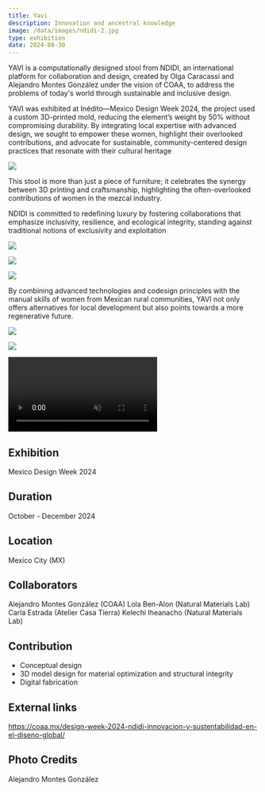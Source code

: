 ```yaml
---
title: Yavi
description: Innovation and ancestral knowledge 
image: /data/images/ndidi-2.jpg
type: exhibition
date: 2024-08-30
---
```

YAVI is a computationally designed stool from NDIDI, an international platform for collaboration and design, created by Olga Caracassi and Alejandro Montes González under the vision of COAA, to address the problems of today's world through sustainable and inclusive design.

YAVI was exhibited at Inédito—Mexico Design Week 2024, the project used a custom 3D-printed mold, reducing the element’s weight by 50% without compromising durability. By integrating local expertise with advanced design, we sought to empower these women, highlight their overlooked contributions, and advocate for sustainable, community-centered design practices that resonate with their cultural heritage 

![](/data/images/ndidi-8.jpg)

This stool is more than just a piece of furniture; it celebrates the synergy between 3D printing and craftsmanship, highlighting the often-overlooked contributions of women in the mezcal industry. 

NDIDI is committed to redefining luxury by fostering collaborations that emphasize inclusivity, resilience, and ecological integrity, standing against traditional notions of exclusivity and exploitation

![](/data/images/ndidi-women.jpg)

![](/data/images/ndidi-10.jpg)

![](/data/images/ndidi-7.jpg)


By combining advanced technologies and codesign principles with the manual skills of women from Mexican rural communities, YAVI not only offers alternatives for local development but also points towards a more regenerative future.

![](/data/images/ndidi-3.jpg)

![](/data/images/ndidi-4.jpg)

<p>
    <video src="/data/images/ndidi-computation.mp4" muted controls loop  autoplay></video>
</p>

## Exhibition
Mexico Design Week 2024

## Duration
October - December 2024

## Location
Mexico City (MX)

## Collaborators
Alejandro Montes González (COAA)
Lola Ben-Alon (Natural Materials Lab)
Carla Estrada (Atelier Casa Tierra)
Kelechi Iheanacho (Natural Materials Lab) 

## Contribution
- Conceptual design
- 3D model design for material optimization and structural integrity
- Digital fabrication

## External links
https://coaa.mx/design-week-2024-ndidi-innovacion-y-sustentabilidad-en-el-diseno-global/

## Photo Credits
Alejandro Montes González
